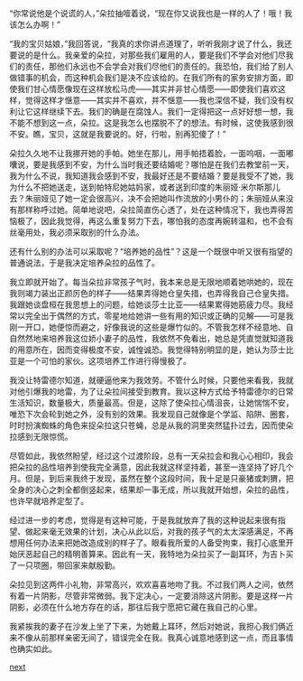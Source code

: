 
“你常说他是个说谎的人，”朵拉抽噎着说，“现在你又说我也是一样的人了！哦！我该怎么办啊！”

“我的宝贝姑娘，”我回答说，“我真的求你讲点道理了，听听我刚才说了什么，我还要说的是什么。我亲爱的朵拉，对那些我们雇用的人，要是我们不学会对他们尽我们的责任，那他们永远也不会学会对我们尽他们的责任的。我恐怕，我们给了别人做错事的机会，而这种机会我们是决不应该给的。在我们所有的家务安排方面，即使我们甘心情愿像现在这样放松马虎——其实并非甘心情愿——即使我们喜欢这样，觉得这样才惬意——其实并不喜欢，并不惬意——我也深信不疑，我们没有权利让它这样继续下去。我们的确是在腐蚀人。我们一定得把这一点好好想一想，我不能不想到这一点，朵拉。这是我怎么也摆脱不了的想法。有时候，这使我感到很不安。瞧，宝贝，这就是我要说的。好，行啦，别再犯傻了！”

朵拉久久地不让我挪开她的手帕。她坐在那儿，用手帕捂着脸，一面呜咽，一面嘟囔说，要是我感到不安，为什么当时我还要结婚呢？哪怕是在我们去教堂前一天，我为什么不说，我知道我会感到不安，我最好还是不要结婚？要是我受不了她，我为什么不把她送走，送到帕特尼她姑妈家，或者送到印度的朱丽娅·米尔斯那儿去？朱丽娅见了她一定会很高兴，决不会把她叫作流放的小男仆的；朱丽娅从来没有那样称呼过她。简单地说吧，朵拉简直伤心透了，处在这种情况下，我也弄得苦恼极了，因此我觉得，再这么重复努力下去，哪怕我的态度再婉转温和，也不会有丝毫用处，我必须采取别的什么办法。

还有什么别的办法可以采取呢？“培养她的品性”？这是一个既很中听又很有指望的普通说法，于是我决定培养朵拉的品性了。

我立即就开始了。每当朵拉非常孩子气时，我本来总是无限地顺着她哄她的，现在我则竭力装出正颜厉色的样子——结果弄得她仓皇失措，也弄得我自己仓皇失措。我跟她谈盘桓在我思想上的问题，给她谈莎士比亚——结果累得她筋疲力尽。我经常以完全出于偶然的方式，零星地给她讲一些有用的知识或正确的见解——可是我刚一开口，她便惊而避之，好像我说的这些是爆竹似的。不管我怎样不经意地、自自然然地来培养我这位娇小妻子的品性，我依然不免看出，她总是凭直觉就知道我的用意所在，因而变得极度不安，诚惶诚恐。我觉得特别明显的是，她认为莎士比亚是一个可怕的家伙。这项培养工作进行得慢极了。

我没让特雷德尔知道，就硬逼他来为我效劳。不管什么时候，只要他来看我，我就对他引爆我的地雷，为了让朵拉间接受到教育。我以这种方式给予特雷德尔的日常生活知识，数量极大，质量最高。但是，这除了使朵拉心情沮丧，让她惴惴不安，唯恐下次会轮到她之外，没有别的效果。我发现自己就像是个学监、陷阱、圈套，时时扮演蜘蛛的角色来捉朵拉这只苍蝇，总是从我的洞里突然猛扑过去，因而使朵拉感到无限惊慌。

尽管如此，我依然盼望，经过这个过渡阶段，总有一天朵拉会和我心心相印，我会把朵拉的品性培养到使我完全满意，因此我就这样坚持着，甚至一连坚持了好几个月。但是，到后来我终于发现，虽然在整个这段时间，我十足是只豪猪或刺猬，把全身的决心之刺全都倒竖起来，结果却一事无成，所以我就开始想，朵拉的品性，也许早就培养定型了。

经过进一步的考虑，觉得是有这种可能，于是我就放弃了我的这种说起来很有指望、做起来毫无效果的计划，决心从此以后，对我的孩子气的太太深感满足，不再想用任何办法来把她改造成别的样子了。眼看我所爱的人备受拘束，我打心底里开始厌恶起自己的精明善算来。因此有一天，我特地为朵拉买了一副耳环，为吉卜买了一只项圈，带回家来献殷勤。

朵拉见到这两件小礼物，非常高兴，欢欢喜喜地吻了我。不过我们两人之间，依然有着一片阴影，尽管非常微弱。我下定决心，一定要消除这片阴影。要是这样一片阴影，必须在什么地方存在的话，那往后我宁愿把它藏在我自己的心里。

我紧挨我的妻子在沙发上坐了下来，为她戴上耳环，然后对她说，我担心我们俩近来不像从前那样亲密无间了，错误完全在我。我真心诚意地感到这一点，而且事情也确实如此。

[next](page616)